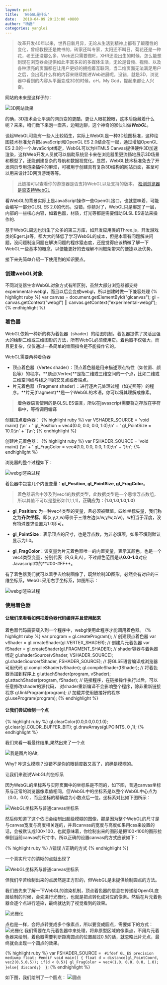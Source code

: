 ```yaml
---
layout: post
title:  'WebGL是什么'
date:   2018-04-09 20:23:00 +0800
author: "杨磊"
categories: yanglei
---
```



> 改革开发40年以来，世界日新月异，无论从生活到精神上都有了颠覆性的变化，曾经教授还是教书的，砖家还叫专家，太阳还不叫日，菊花还是一种花，老王还没那么多，Web还只需要做IE，XHR还没出生的时候，怎么能想到现在浏览器会提供如此丰富多彩的多媒体生活，无论是音频、视频、以及各种漂亮的页面都在让用户更好的拥抱着互联网，当二维页面无法满足用户之后，会出现什么样的内容来继续推进Web进展呢，没错，就是3D，浏览器中看到的内容从平面变成3D的时候，oH，My God，提起来都让人兴奋。

网站的未来是这样子的：

![3D网站效果](/assets/img/yanglei10-2.gif)

的确，3D技术会让平淡的网页变的更酷，更让人眼花撩眼，这本后隐藏着什么呢？来来，咱们做下来泡一壶茶，边喝边聊，这个神奇的家伙叫做***WebGL***。

谈起WebGL可能有一些人比较陌生，实际上WebGL是一种3D绘图标准，这种绘图技术标准允许把JavaScript和OpenGL ES 2.0结合在一起，通过增加OpenGL ES 2.0的一个JavaScript绑定，WebGL可以为HTML5 Canvas提供硬件3D加速渲染，这样Web开发人员就可以借助系统显卡来在浏览器里更流畅地展示3D场景和模型了，还能创建复杂的导航和数据视觉化。显然，WebGL技术标准免去了开发网页专用渲染插件的麻烦，可被用于创建具有复杂3D结构的网站页面，甚至可以用来设计3D网页游戏等等。
> 此链接可以查看你的游览器是否支持WebGL以及支持的版本。
> [检测浏览器是否支持WebGL](http://webglreport.com)


看WebGL的背景实际上是JavaScript操作一些OpenGL接口，也就意味着，可能会编写一部分GLSL ES 2.0的代码，没错，你猜对了，WebGL只是绑定了一层，内部的一些核心内容，如着色器，材质，灯光等都是需要借助GLSL ES语法来操作的.

基于WebGL周边也衍生了众多的第三方库，如开发应用类的Three.js，开发游戏类的Egert.js等，都大大的降低了学习WebGL的成本，但是本着有问题解决问题，没问题制造问题在解决问题的程序猿态度，还是觉得应该稍微了解一下WebGL一些基本的概念，以便能更好的去理解不同框架带来的便捷以及优势。

接下来先简单介绍一下使用到的知识要点。

### 创建webGL对象
不同浏览器生命WebGL对象方式有所区别，虽然大部分浏览器都支持experimental-webgl，而且以后会变成webgl，所以创建时做一下兼容处理
{% highlight ruby %}
var canvas = document.getElementById("glcanvas");
gl = canvas.getContext("webgl") || canvas.getContext("experimental-webgl");
{% endhighlight %}

### 着色器
WebGL依赖一种新的称为着色器（shader）的绘图机制。着色器提供了灵活且强大的绘制二维或三维图形的方法，所有WebGL必须使用它。着色器不仅强大，而且更复杂，仅仅通过一条简单的绘图指令是不能操作它的。


WebGL需要两种着色器

- 顶点着色器（Vertex shader）：顶点着色器是用来描述顶点特性（如位置、颜色等）的程序。**顶点(Vertex)**是指二维或三维空间的一个点，比如二维或三维空间线与线之间的交叉点或者端点。
- 片元着色器（Fragment shader）：进行逐片元处理过程（如光照等）的程序。**片元(fragment)**是一个WebGL的术语，你可以将其理解成像素。

 > **着色器语言使用的是GLSL ES语言，所以在javascript需要将之存放在字符串中，等待调用编译**

 创建顶点着色器：
{% highlight ruby %}
var VSHADER_SOURCE = 
  'void main() {\n' +
    '  gl_Position = vec4(0.0, 0.0, 0.0, 1.0);\n' +
    '  gl_PointSize = 10.0;\n' + 
  '}\n';
{% endhighlight %}

创建片元着色器：
{% highlight ruby %}
 var FSHADER_SOURCE =
    'void main() {\n' +
    '  gl_FragColor = vec4(1.0, 0.0, 0.0, 1.0);\n' +
'}\n';
{% endhighlight %}

浏览器的整个过程如下：

![webgl渲染过程](/assets/img/yanglei5.jpg)

着色器中包含几个内置变量：**gl_Position, gl_PointSize, gl_FragColor**。
>着色器语言中涉及到vec4的数据类型，此数据类型是一个思维浮点数组，所以其值不可以是整形如(1,1,1,1)，**正确应为：(1.0,1.0,1.0,1.0)**

- **gl_Position**: 为一种vec4类型的变量，且必须被赋值。四维坐标矢量，我们称之为**齐次坐标**，即(x,y,z,w)等价于三维左边(x/w,y/w,z/w)，w相当于深度，没有特殊要求设置为1.0即可。

- **gl_PointSize**：表示顶点的尺寸，也是浮点数，为非必填项，如果不填则默认显示为1.0。

- **gl_FragColor**：该变量为片元着色器唯一的内置变量，表示其颜色，也是一个vec4类型变量，分别代表（R,G,B,A），不过颜色范围是从**0.0-1.0**对应Javascript中的**#00-#FF**。

有了着色器我们就可以着手去绘制图像了，既然绘制3D图形，必然会有对应的三维坐标系，WebGL采用右手坐标系，如图所示：

![webgl渲染过程](/assets/img/right.jpg)

### 使用着色器
#### 让我们来看看如何把着色器代码编译并且使用起来
着色器代码需要载入到一个程序中，webgl使用此程序才能调用着色器。
{% highlight ruby %}
var program = gl.createProgram();
// 创建顶点着色器 
var vShader = gl.createShader(gl.VERTEX_SHADER);
// 创建片元着色器 
var fShader = gl.createShader(gl.FRAGMENT_SHADER);
// shader容器与着色器绑定 
gl.shaderSource(vShader, VSHADER_SOURCE);
gl.shaderSource(fShader, FSHADER_SOURCE);
// 将GLSE语言编译成浏览器可用代码 
gl.compileShader(vShader);
gl.compileShader(fShader);
// 将着色器添加到程序上 
gl.attachShader(program, vShader);
gl.attachShader(program, fShader);
// 链接程序，在链接操作执行以后，可以任意修改shader的源代码，
对shader重新编译不会影响整个程序，除非重新链接程序 
gl.linkProgram(program);
// 加载并使用链接好的程序 
gl.useProgram(program);
{% endhighlight %}

#### 让我们尝试绘制一个点
{% highlight ruby %}
gl.clearColor(0.0,0.0,0.0,1.0);
gl.clear(gl.COLOR_BUFFER_BIT);
gl.drawArrays(gl.POINTS, 0 ,1);
{% endhighlight %}

我们来看一看最终结果,果然出来了一个点

![我是图片的Alt](/assets/img/yanglei8-2.jpg),

Why? 咋这么模糊？没错不是你的眼镜度数又高了，的确是模糊的。

让我们来说说WebGL的坐标系

因为WebGL的坐标系与实际页面中的坐标系是不同的，如下图，普通canvas坐标系与正常的浏览器像素值相同，但WebGL中的坐标系是以整个WebGL中心点为（0.0，0.0），而且坐标的精确度为小数点后一位。坐标系对比如下图所示：

![WebGL坐标系与普通canvas坐标系](/assets/img/yanglei12-1.jpg)

然后你知道了这个依旧会绘制出超级模糊的图像，那是因为整个WebGL的尺寸是与canvas宽度与高度相关连的，并且canvas的宽度与高度如果用css来设置的话，会被默认成100×100，也就意味着，你绘制出来的图形是把100×100的图形拉伸到当前canvas的尺寸中。所以正确的设置canvas的方式应该如下：

{% highlight ruby %}
//错误
<canvas id="glcanvas" style="width: 700px; height: 500px;">
//正确的方式
<canvas id="glcanvas" width="700" height="500">
{% endhighlight %}

一个真实尺寸的清晰的点就出现了

![WebGL坐标系与普通canvas坐标系](/assets/img/yanglei6.jpg)

但我们辛苦绘制出来的点居然是正方形的，但WebGL是未提供绘制圆点的方法。

我们首先来了解一下WebGL的渲染机制，顶点着色器的信息在传递给OpenGL底层绘制的时候，会先进行光栅化，也就是把点转化成对应的像素。然后在片元着色器会逐个点进行渲染，最终就达到了视觉看到的效果。

![光栅化](/assets/img/yanglei10-3.jpg)

点也是一样，会将点转变成多个像素点，所以要变成圆点，需要如下的方式：
![光栅化](/assets/img/10-2.png)
我们需要在片元着色器中来处理，将非原型区域的像素点，不用片元着色器来绘制，着色器需要判断距离圆点的位置超过0.5的话，就忽略此片元点，最终就会出现一个圆点的效果。

{% highlight ruby %}
var FSHADER_SOURCE = `
 #ifdef GL_ES
     precision mediump float;
 #endif
void main() {
  float d = distance(gl_PointCoord, vec2(0.5,0.5));
    if(d < 0.5){
      gl_FragColor = vec4(1.0, 0.0, 0.0, 1.0);
    }else{ discard;} 
}`;
{% endhighlight %}

如下图，我们绘制了一个圆点：
![圆点](/assets/img/yanglei10-4.png)